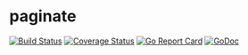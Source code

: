 # paginate

[![Build Status](https://travis-ci.org/acoshift/paginate.svg?branch=master)](https://travis-ci.org/acoshift/paginate)
[![Coverage Status](https://coveralls.io/repos/github/acoshift/paginate/badge.svg?branch=master)](https://coveralls.io/github/acoshift/paginate?branch=master)
[![Go Report Card](https://goreportcard.com/badge/github.com/acoshift/paginate)](https://goreportcard.com/report/github.com/acoshift/paginate)
[![GoDoc](https://godoc.org/github.com/acoshift/paginate?status.svg)](https://godoc.org/github.com/acoshift/paginate)
